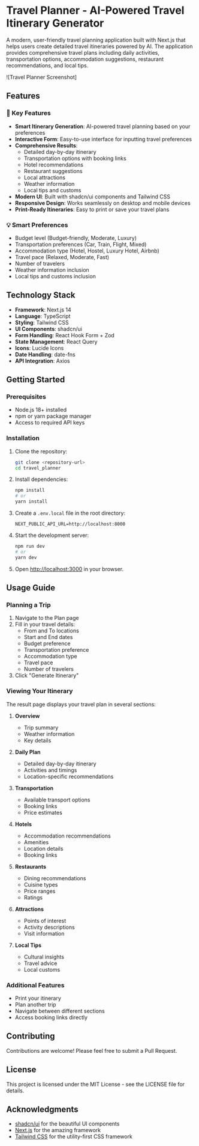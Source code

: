 # Travel Planner - AI-Powered Travel Itinerary Generator

A modern, user-friendly travel planning application built with Next.js that helps users create detailed travel itineraries powered by AI. The application provides comprehensive travel plans including daily activities, transportation options, accommodation suggestions, restaurant recommendations, and local tips.

![Travel Planner Screenshot]

## Features

### 🎯 Key Features
- **Smart Itinerary Generation**: AI-powered travel planning based on your preferences
- **Interactive Form**: Easy-to-use interface for inputting travel preferences
- **Comprehensive Results**: 
  - Detailed day-by-day itinerary
  - Transportation options with booking links
  - Hotel recommendations
  - Restaurant suggestions
  - Local attractions
  - Weather information
  - Local tips and customs
- **Modern UI**: Built with shadcn/ui components and Tailwind CSS
- **Responsive Design**: Works seamlessly on desktop and mobile devices
- **Print-Ready Itineraries**: Easy to print or save your travel plans

### 💡 Smart Preferences
- Budget level (Budget-friendly, Moderate, Luxury)
- Transportation preferences (Car, Train, Flight, Mixed)
- Accommodation type (Hotel, Hostel, Luxury Hotel, Airbnb)
- Travel pace (Relaxed, Moderate, Fast)
- Number of travelers
- Weather information inclusion
- Local tips and customs inclusion

## Technology Stack

- **Framework**: Next.js 14
- **Language**: TypeScript
- **Styling**: Tailwind CSS
- **UI Components**: shadcn/ui
- **Form Handling**: React Hook Form + Zod
- **State Management**: React Query
- **Icons**: Lucide Icons
- **Date Handling**: date-fns
- **API Integration**: Axios

## Getting Started

### Prerequisites
- Node.js 18+ installed
- npm or yarn package manager
- Access to required API keys

### Installation

1. Clone the repository:
   ```bash
   git clone <repository-url>
   cd travel_planner
   ```

2. Install dependencies:
   ```bash
   npm install
   # or
   yarn install
   ```

3. Create a `.env.local` file in the root directory:
   ```env
   NEXT_PUBLIC_API_URL=http://localhost:8000
   ```

4. Start the development server:
   ```bash
   npm run dev
   # or
   yarn dev
   ```

5. Open [http://localhost:3000](http://localhost:3000) in your browser.

## Usage Guide

### Planning a Trip
1. Navigate to the Plan page
2. Fill in your travel details:
   - From and To locations
   - Start and End dates
   - Budget preference
   - Transportation preference
   - Accommodation type
   - Travel pace
   - Number of travelers
3. Click "Generate Itinerary"

### Viewing Your Itinerary
The result page displays your travel plan in several sections:

1. **Overview**
   - Trip summary
   - Weather information
   - Key details

2. **Daily Plan**
   - Detailed day-by-day itinerary
   - Activities and timings
   - Location-specific recommendations

3. **Transportation**
   - Available transport options
   - Booking links
   - Price estimates

4. **Hotels**
   - Accommodation recommendations
   - Amenities
   - Location details
   - Booking links

5. **Restaurants**
   - Dining recommendations
   - Cuisine types
   - Price ranges
   - Ratings

6. **Attractions**
   - Points of interest
   - Activity descriptions
   - Visit information

7. **Local Tips**
   - Cultural insights
   - Travel advice
   - Local customs

### Additional Features
- Print your itinerary
- Plan another trip
- Navigate between different sections
- Access booking links directly

## Contributing

Contributions are welcome! Please feel free to submit a Pull Request.

## License

This project is licensed under the MIT License - see the LICENSE file for details.

## Acknowledgments

- [shadcn/ui](https://ui.shadcn.com/) for the beautiful UI components
- [Next.js](https://nextjs.org/) for the amazing framework
- [Tailwind CSS](https://tailwindcss.com/) for the utility-first CSS framework 